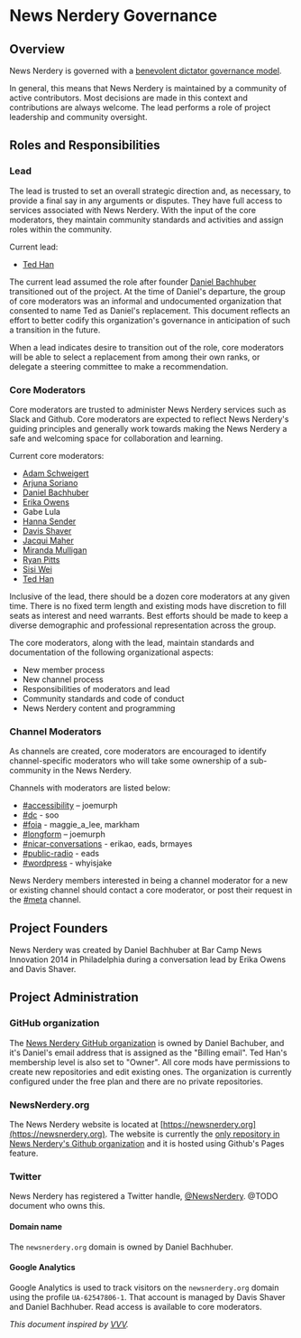 # News Nerdery Governance

## Overview

News Nerdery is governed with a [benevolent dictator governance model](http://producingoss.com/en/benevolent-dictator.html).

In general, this means that News Nerdery is maintained by a community of active contributors. Most decisions are made in this context and contributions are always welcome. The lead performs a role of project leadership and community oversight.

## Roles and Responsibilities

### Lead

The lead is trusted to set an overall strategic direction and, as necessary, to provide a final say in any arguments or disputes. They have full access to services associated with News Nerdery. With the input of the core moderators, they maintain community standards and activities and assign roles within the community.

Current lead:

* [Ted Han](https://twitter.com/knowtheory/)

The current lead assumed the role after founder [Daniel Bachhuber](https://twitter.com/danielbachhuber) transitioned out of the project. At the time of Daniel's departure, the group of core moderators was an informal and undocumented organization that consented to name Ted as Daniel's replacement. This document reflects an effort to better codify this organization's governance in anticipation of such a transition in the future.

When a lead indicates desire to transition out of the role, core moderators will be able to select a replacement from among their own ranks, or delegate a steering committee to make a recommendation.

### Core Moderators

Core moderators are trusted to administer News Nerdery services such as Slack and Github. Core moderators are expected to reflect News Nerdery's guiding principles and generally work towards making the News Nerdery a safe and welcoming space for collaboration and learning.

Current core moderators:

* [Adam Schweigert](https://twitter.com/aschweig)
* [Arjuna Soriano](https://twitter.com/arjunasoriano)
* [Daniel Bachhuber](https://twitter.com/danielbachhuber)
* [Erika Owens](https://twitter.com/erika_owens)
* Gabe Lula
* [Hanna Sender](https://twitter.com/no_such_zone)
* [Davis Shaver](https://twitter.com/davisshaver)
* [Jacqui Maher](https://twitter.com/jacqui)
* [Miranda Mulligan](https://twitter.com/jmm)
* [Ryan Pitts](https://twitter.com/ryanpitts)
* [Sisi Wei](https://twitter.com/sisiwei)
* [Ted Han](https://twitter.com/knowtheory/)

Inclusive of the lead, there should be a dozen core moderators at any given time. There is no fixed term length and existing mods have discretion to fill seats as interest and need warrants. Best efforts should be made to keep a diverse demographic and professional representation across the group.

The core moderators, along with the lead, maintain standards and documentation of the following organizational aspects:

* New member process
* New channel process
* Responsibilities of moderators and lead
* Community standards and code of conduct
* News Nerdery content and programming

### Channel Moderators

As channels are created, core moderators are encouraged to identify channel-specific moderators who will take some ownership of a sub-community in the News Nerdery.

Channels with moderators are listed below:

* [#accessibility](https://newsnerdery.slack.com/messages/accessibility/) – joemurph
* [#dc](https://newsnerdery.slack.com/messages/dc/) - soo
* [#foia](https://newsnerdery.slack.com/messages/foia/) - maggie_a_lee, markham
* [#longform](https://newsnerdery.slack.com/messages/longform/) – joemurph
* [#nicar-conversations](https://newsnerdery.slack.com/messages/nicar-conversations/) - erikao, eads, brmayes
* [#public-radio](https://newsnerdery.slack.com/messages/public-radio/) - eads
* [#wordpress](https://newsnerdery.slack.com/messages/wordpress/) - whyisjake

News Nerdery members interested in being a channel moderator for a new or existing channel should contact a core moderator, or post their request in the [#meta](https://newsnerdery.slack.com/messages/meta/) channel.

## Project Founders

News Nerdery was created by Daniel Bachhuber at Bar Camp News Innovation 2014 in Philadelphia during a conversation lead by Erika Owens and Davis Shaver. 

## Project Administration

### GitHub organization

The [News Nerdery GitHub organization](https://github.com/newsnerdery) is owned by Daniel Bachuber, and it's Daniel's email address that is assigned as the "Billing email". Ted Han's membership level is also set to "Owner". All core mods have permissions to create new repositories and edit existing ones. The organization is currently configured under the free plan and there are no private repositories.

### NewsNerdery.org

The News Nerdery website is located at [https://newsnerdery.org](https://newsnerdery.org). The website is currently the [only repository in News Nerdery's Github organization](https://github.com/newsnerdery/newsnerdery) and it is hosted using Github's Pages feature.

### Twitter

News Nerdery has registered a Twitter handle, [@NewsNerdery](https://www.twitter.com/newsnerdery). @TODO document who owns this.

#### Domain name

The `newsnerdery.org` domain is owned by Daniel Bachhuber.

#### Google Analytics

Google Analytics is used to track visitors on the `newsnerdery.org` domain using the profile `UA-62547806-1`. That account is managed by Davis Shaver and Daniel Bachhuber. Read access is available to core moderators.

_This document inspired by [VVV](https://github.com/Varying-Vagrant-Vagrants/VVV/pull/1118)._

